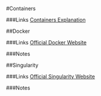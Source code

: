 #Containers

###Links
[Containers Explanation](https://cloud.google.com/learn/what-are-containers)

##Docker

###Links
[Official Docker Website](https://www.docker.com/)

###Notes

##Singularity

###Links
[Official Singularity Website](https://cloud.sylabs.io/)

###Notes

